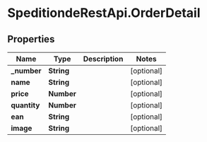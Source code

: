 # SpeditiondeRestApi.OrderDetail

## Properties
Name | Type | Description | Notes
------------ | ------------- | ------------- | -------------
**_number** | **String** |  | [optional] 
**name** | **String** |  | [optional] 
**price** | **Number** |  | [optional] 
**quantity** | **Number** |  | [optional] 
**ean** | **String** |  | [optional] 
**image** | **String** |  | [optional] 
